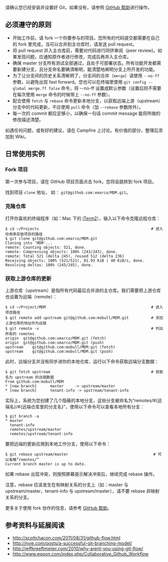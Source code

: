请确认您已经安装并设置好 Git，如果没有，请参照 [GitHub 帮助](https://help.github.com/articles/set-up-git)进行操作。

## 必须遵守的原则

* 开始工作前，请 fork 一个你要参与的项目。您所有的代码提交都需要在自己的 fork 里完成，当可以合并到主仓库时，请发送 pull request。
* 将 pull request 并入主仓库前，需要对代码进行同侪审阅（peer review)。如果发现问题，应通知原作者进行修改，完成后再并入主仓库。
* 确保 master 分支所有测试全部通过，且处于可部署状态。所有功能开发都需要新建分支，且分支命名要确清晰明，能清楚地阐明分支上所开发的功能。
* 为了让分支间的历史关系清晰明了，分支间的合并（`merge`）请使用 `--no-ff` 参数，以避免出现 fast forward。您也可以在终端里使用 `git config --global merge.ff false` 命令，将 --no-ff 设置成默认参数（设置后则不需要在每次使用 `merge` 命令的时候带上 `--no-ff` 参数）。
* 配合使用 `fetch` 与 `rebase` 命令更新本地分支，以获取远端上游（upstream）分支中的代码更新，不应使用 `pull` 命令（加 `--rebase` 参数除外）。
* 每一次的 commit 都应足够小，以确保一句话 commit message 能将所做的修改描述清楚。

如遇任何问题，或有好的建议，请在 Campfire 上讨论。有价值的部分，整理后添加到 Wiki。

## 日常使用实例

### Fork 项目

第一次参与项目，请在 GitHub 项目页面点击 fork，您将会跳转到 fork 项目。

找到项目 `clone` 地址， 如： `git@github.com:xmarco/MDM.git`。

### 克隆仓库

打开你喜欢的终端程序（如：Mac 下的 [iTerm2](www.iterm2.com)），输入以下命令克隆远程仓库：

    $ cd ~/Projects                                                  # 进入你用来存放项目的路径
    $ git clone git@github.com:xmarco/MDM.git
    Cloning into 'MDM'...
    remote: Counting objects: 521, done.
    remote: Compressing objects: 100% (243/243), done.
    remote: Total 521 (delta 245), reused 512 (delta 236)
    Receiving objects: 100% (521/521), 81.93 KiB | 40 KiB/s, done.
    Resolving deltas: 100% (245/245), done.

### 获取上游仓库的更新

上游仓库（upstream）是指所有代码最后合并进的主仓库。我们需要把上游仓库也设置为远端（remote）：

    $ cd ~/Project/MDM                                               # 进入项目路径
    $ git remote add upstream git@github.com:mobull/MDM.git          # 添加上游仓库的地址作为远端
    $ git remote -v                                                  # 列出所有的 remotes
    origin	git@github.com:xmarco/MDM.git (fetch)
    origin	git@github.com:xmarco/MDM.git (push)
    upstream	git@github.com:mobull/MDM.git (fetch)
    upstream	git@github.com:mobull/MDM.git (push)

此时，远端分支并没有同步进你的本地仓库，运行以下命令获取远端分支数据：

    $ git fetch upstream                                             # 获取名为 upstream 的远端数据
    From github.com:mobull/MDM
    * [new branch]      master     -> upstream/master
    * [new branch]      tenant-info -> upstream/tenant-info

实际上，系统为您创建了几个隐蔽的本地分支，这些分支被命名为“remotes/#{远端名}/#{远端仓库里的分支名}”，使用以下命令可以查看本地所有分支：

    $ git branch -a
    * master
      tenant-info
      remotes/upstream/master
      remotes/upstream/tenant-info

要把远端的更新应用到本地工作分支，使用以下命令：

    $ git rebase upstream/master                                      # 可以省略“remotes/”
    Current branch master is up to date.

如果 rebase 出现冲突，则按照屏幕提示解决冲突后，继续完成 rebase 操作。

注意，rebase 应该发生在有映射关系的分支上（如：master 与 upstream/master，tenant-info 与 upstream/master），请不要 rebase 非映射关系的分支。

更多关于使用 fork 协作的信息，请参考 [GitHub 帮助](https://help.github.com/articles/fork-a-repo)。

## 参考资料与延展阅读

* http://scottchacon.com/2011/08/31/github-flow.html
* http://nvie.com/posts/a-successful-git-branching-model/
* http://jeffkreeftmeijer.com/2010/why-arent-you-using-git-flow/
* http://www.eqqon.com/index.php/Collaborative_Github_Workflow